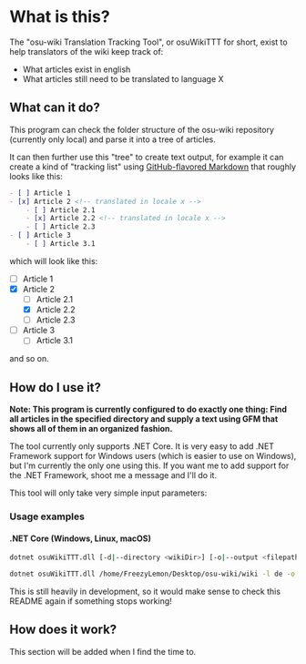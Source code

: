 # What is this?

The "osu-wiki Translation Tracking Tool", or osuWikiTTT for short, exist to help translators of the wiki keep track of:

- What articles exist in english
- What articles still need to be translated to language X

## What can it do?

This program can check the folder structure of the osu-wiki repository (currently only local) and parse it into a tree of articles.

It can then further use this "tree" to create text output, for example it can create a kind of "tracking list" using [GitHub-flavored Markdown](https://guides.github.com/features/mastering-markdown/#GitHub-flavored-markdown) that roughly looks like this:

```markdown
- [ ] Article 1
- [x] Article 2 <!-- translated in locale x -->
    - [ ] Article 2.1
    - [x] Article 2.2 <!-- translated in locale x -->
    - [ ] Article 2.3
- [ ] Article 3
    - [ ] Article 3.1
```

which will look like this:

- [ ] Article 1
- [x] Article 2 <!-- translated in locale x -->
    - [ ] Article 2.1
    - [x] Article 2.2 <!-- translated in locale x -->
    - [ ] Article 2.3
- [ ] Article 3
    - [ ] Article 3.1

and so on.

## How do I use it?

**Note: This program is currently configured to do exactly one thing: Find all articles in the specified directory and supply a text using GFM that shows all of them in an organized fashion.**

The tool currently only supports .NET Core. It is very easy to add .NET Framework support for Windows users (which is easier to use on Windows), but I'm currently the only one using this. If you want me to add support for the .NET Framework, shoot me a message and I'll do it.

This tool will only take very simple input parameters:

### Usage examples

#### .NET Core (Windows, Linux, macOS)

```bash
dotnet osuWikiTTT.dll [-d|--directory <wikiDir>] [-o|--output <filepath>] [-l|--locale <localestring>] [-c|--count <smart|all>]

dotnet osuWikiTTT.dll /home/FreezyLemon/Desktop/osu-wiki/wiki -l de -o /home/FreezyLemon/Desktop/german-translation-report.md
```

This is still heavily in development, so it would make sense to check this README again if something stops working!

## How does it work?

This section will be added when I find the time to.